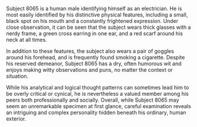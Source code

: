 Subject 8065 is a human male identifying himself as an electrician. He is most easily identified by his distinctive physical features, including a small, black spot on his mouth and a constantly frightened expression. Under close observation, it can be seen that the subject wears thick glasses with a nerdy frame, a green cross earring in one ear, and a red scarf around his neck at all times. 

In addition to these features, the subject also wears a pair of goggles around his forehead, and is frequently found smoking a cigarette. Despite his reserved demeanor, Subject 8065 has a dry, often humorous wit and enjoys making witty observations and puns, no matter the context or situation. 

While his analytical and logical thought patterns can sometimes lead him to be overly critical or cynical, he is nevertheless a valued member among his peers both professionally and socially. Overall, while Subject 8065 may seem an unremarkable specimen at first glance, careful examination reveals an intriguing and complex personality hidden beneath his ordinary, human exterior.